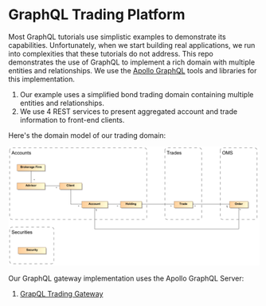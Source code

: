 GraphQL Trading Platform
========================
Most GraphQL tutorials use simplistic examples to demonstrate its capabilities. Unfortunately, when we start building real applications, we run into complexities that these tutorials do not address. This repo demonstrates the use of GraphQL to implement a rich domain with multiple entities and relationships. We use the [Apollo GraphQL](https://www.apollographql.com/) tools and libraries for this implementation.

1. Our example uses a simplified bond trading domain containing multiple entities and relationships.
2. We use 4 REST services to present aggregated account and trade information to front-end clients.

Here's the domain model of our trading domain:

![Domain Model](assets/trading-platform-domain-model.png)

Our GraphQL gateway implementation uses the Apollo GraphQL Server:
1. [GrapQL Trading Gateway](./graphql-trading-gateway)
